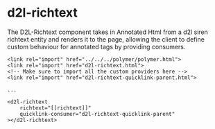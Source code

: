 # d2l-richtext

The D2L-Richtext component takes in Annotated Html from a d2l siren richtext entity and renders it to the page, allowing the client to define custom behaviour for annotated tags by providing consumers.

```
<link rel="import" href="../../../polymer/polymer.html">
<link rel="import" href="d2l-richtext.html">
<!-- Make sure to import all the custom providers here -->
<link rel="import" href="d2l-richtext-quicklink-parent.html">

...

<d2l-richtext
	richtext="[[richtext]]"
	quicklink-consumer="d2l-richtext-quicklink-parent"
></d2l-richtext>
```
